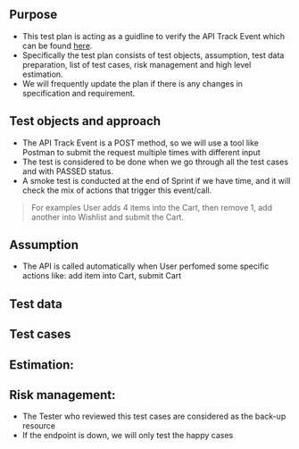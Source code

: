 ## Purpose
- This test plan is acting as a guidline to verify the API Track Event which can be found [here].
- Specifically the test plan consists of test objects, assumption, test data preparation, list of test cases, risk management and high level estimation.
- We will frequently update the plan if there is any changes in specification and requirement.

## Test objects and approach
- The API Track Event is a POST method, so we will use a tool like Postman to submit the request multiple times with different input
- The test is considered to be done when we go through all the test cases and with PASSED status.
- A smoke test is conducted at the end of Sprint if we have time, and it will check the mix of actions that trigger this event/call.
> For examples User adds 4 items into the Cart, then remove 1, add another into Wishlist and submit the Cart.



## Assumption
- The API is called automatically when User perfomed some specific actions like: add item into Cart, submit Cart

## Test data

## Test cases

## Estimation:

## Risk management:
- The Tester who reviewed this test cases are considered as the back-up resource
- If the endpoint is down, we will only test the happy cases

[here]: https://resola.stoplight.io/docs/resola/e2bebaae60b45-track-event
